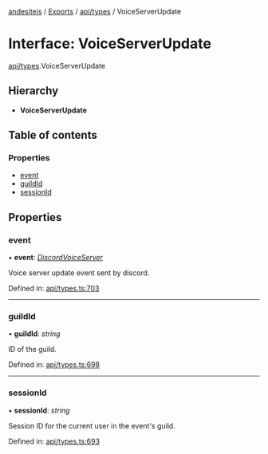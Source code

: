 [andesitejs](../../README.md) / [Exports](../../modules.md) / [api/types](../../modules/api_types.md) / VoiceServerUpdate

# Interface: VoiceServerUpdate

[api/types](../../modules/api_types.md).VoiceServerUpdate

## Hierarchy

* **VoiceServerUpdate**

## Table of contents

### Properties

- [event](types.voiceserverupdate.md#event)
- [guildId](types.voiceserverupdate.md#guildid)
- [sessionId](types.voiceserverupdate.md#sessionid)

## Properties

### event

• **event**: [*DiscordVoiceServer*](types.discordvoiceserver.md)

Voice server update event sent by discord.

Defined in: [api/types.ts:703](https://github.com/Lavaclient/andesite/blob/7241e28/src/api/types.ts#L703)

___

### guildId

• **guildId**: *string*

ID of the guild.

Defined in: [api/types.ts:698](https://github.com/Lavaclient/andesite/blob/7241e28/src/api/types.ts#L698)

___

### sessionId

• **sessionId**: *string*

Session ID for the current user in the event's guild.

Defined in: [api/types.ts:693](https://github.com/Lavaclient/andesite/blob/7241e28/src/api/types.ts#L693)
